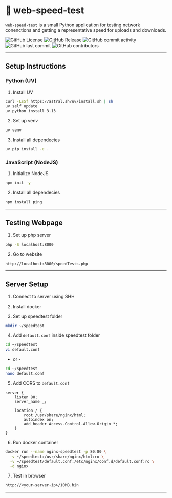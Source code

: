 # 📌 web-speed-test
`web-speed-test` is a small Python application for testing network conenctions and getting a representative speed for uploads and downloads. 

![GitHub License](https://img.shields.io/github/license/kscardinal/web-speed-test)
![GitHub Release](https://img.shields.io/github/v/release/kscardinal/web-speed-test)
![GitHub commit activity](https://img.shields.io/github/commit-activity/t/kscardinal/web-speed-test)
![GitHub last commit](https://img.shields.io/github/last-commit/kscardinal/web-speed-test)
![GitHub contributors](https://img.shields.io/github/contributors/kscardinal/web-speed-test)

---

## Setup Instructions

### Python (UV)

1. Install UV
``` bash
curl -LsSf https://astral.sh/uv/install.sh | sh
uv self update
uv python install 3.13
```
2.  Set up venv
``` bash
uv venv
```
3. Install all dependecies
``` bash
uv pip install -e .
```

### JavaScript (NodeJS)

1. Initialize NodeJS
``` bash
npm init -y
```

2. Install all dependecies
``` bash
npm install ping
```

---

## Testing Webpage

1. Set up php server
``` bash
php -S localhost:8000
```

2. Go to website
```
http://localhost:8000/speedTests.php
```

---

## Server Setup

1. Connect to server using SHH

2. Install docker

3. Set up speedtest folder
``` bash
mkdir ~/speedtest
```

4. Add `default.conf` inside speedtest folder
```bash
cd ~/speedtest
vi default.conf
```
- or -
```bash
cd ~/speedtest
nano default.conf
```
5. Add CORS to `default.conf`
``` nginx
server {
    listen 80;
    server_name _;

    location / {
        root /usr/share/nginx/html;
        autoindex on;
        add_header Access-Control-Allow-Origin *;
    }
}
```
6. Run docker container
```bash
docker run --name nginx-speedtest -p 80:80 \
  -v ~/speedtest:/usr/share/nginx/html:ro \
  -v ~/speedtest/default.conf:/etc/nginx/conf.d/default.conf:ro \
  -d nginx
```

7. Test in browser
``` txt
http://<your-server-ip>/10MB.bin
```


---